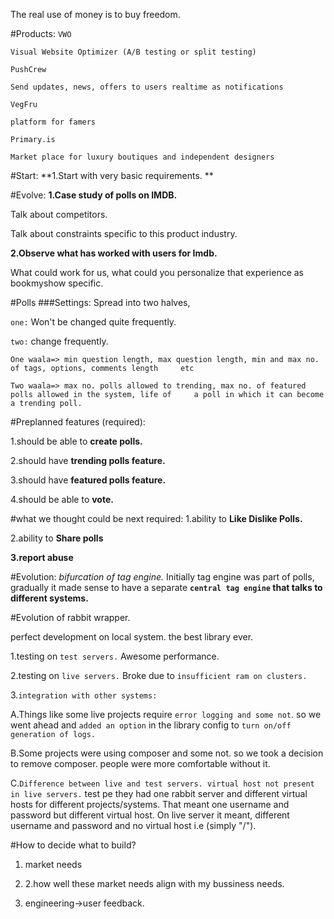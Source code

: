 The real use of money is to buy freedom.

#Products:
`VWO` 		 
	
	Visual Website Optimizer (A/B testing or split testing)


`PushCrew`  
		
	Send updates, news, offers to users realtime as notifications

`VegFru`

	platform for famers	

`Primary.is `

	Market place for luxury boutiques and independent designers

#Start:
**1.Start with very basic requirements. **

#Evolve:
**1.Case study of polls on IMDB.** 

Talk about competitors. 

Talk about constraints specific to this product industry.


**2.Observe what has worked with users for Imdb.**

 What could work for us, what could you personalize that experience as bookmyshow specific.

#Polls
###Settings: 
Spread into two halves,

`one:` Won't be changed quite frequently. 

`two:` change frequently. 

	One waala=> min question length, max question length, min and max no. of tags, options, comments length 	etc
	
	Two waala=> max no. polls allowed to trending, max no. of featured polls allowed in the system, life of 	a poll in which it can become a trending poll.

#Preplanned features (required):

1.should be able to **create polls.**

2.should have **trending polls feature.**

3.should have **featured polls feature.**

4.should be able to **vote.**

#what we thought could be next required:
1.ability to **Like Dislike Polls.**

2.ability to **Share polls**

**3.report abuse**

#Evolution: *bifurcation of tag engine.*
Initially tag engine was part of polls, gradually it made sense to have a separate **`central tag engine` that talks to different systems.**

#Evolution of rabbit wrapper.

perfect development on local system. the best library ever. 

1.testing on `test servers.` Awesome performance.

2.testing on `live servers.` Broke due to `insufficient ram on clusters.` 

3.`integration with other systems:` 
	
A.Things like some live projects require `error logging and some not`. so we went ahead and `added an option` in the library config to `turn on/off generation of logs.`
	
B.Some projects were using composer and some not. so we took a decision to remove composer. people were more comfortable without it. 
	
C.`Difference between live and test servers. virtual host not present in live servers.` test pe they had one rabbit server and different virtual hosts for different projects/systems. That meant one username and password but different virtual host. On live server it meant, different username and password and no virtual host i.e (simply "/").


#How to decide what to build?
1. market needs		

2. 2.how well these market needs align with my bussiness needs.	
3. engineering->user feedback.